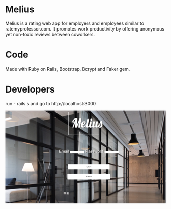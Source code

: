 # Melius

Melius is a rating web app for employers and employees similar to ratemyprofessor.com. It promotes work productivity by offering anonymous yet non-toxic reviews between coworkers.

# Code
Made with Ruby on Rails, Bootstrap, Bcrypt and Faker gem.

# Developers
run - rails s and go to http://localhost:3000

<img src="melius.jpg">
